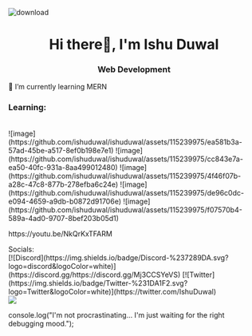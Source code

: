 ![download](https://github.com/ishuduwal/ishuduwal/assets/115239975/deaf91c7-66b5-4032-97ab-c3c715703612)
<h1 align="center">Hi there👋, I'm Ishu Duwal</h1>
<h3 align="center">Web Development</h3>
🌱 I’m currently learning MERN
<h3>Learning:</h3><br>
![image](https://github.com/ishuduwal/ishuduwal/assets/115239975/ea581b3a-57ad-45be-a517-8ef0b198e7e1)
![image](https://github.com/ishuduwal/ishuduwal/assets/115239975/cc843e7a-ea50-40fc-931a-8aa499012480)
![image](https://github.com/ishuduwal/ishuduwal/assets/115239975/4f46f07b-a28c-47c8-877b-278efba6c24e)
![image](https://github.com/ishuduwal/ishuduwal/assets/115239975/de96c0dc-e094-4659-a9db-b0872d91706e)
![image](https://github.com/ishuduwal/ishuduwal/assets/115239975/f07570b4-589a-4ad0-9707-8bef203b05d1)
<br>
<p>https://youtu.be/NkQrKxTFARM</p>
Socials: <br>
[![Discord](https://img.shields.io/badge/Discord-%237289DA.svg?logo=discord&logoColor=white)](https://discord.gg/https://discord.gg/Mj3CCSYeVS) [![Twitter](https://img.shields.io/badge/Twitter-%231DA1F2.svg?logo=Twitter&logoColor=white)](https://twitter.com/IshuDuwal) <br>
<img src="https://github-readme-stats.vercel.app/api?username=ishuduwal&show_icons=true&count_private=true&hide_border=true&theme=react">
<p>console.log("I'm not procrastinating... I'm just waiting for the right debugging mood.");</p>

                                                                                   

